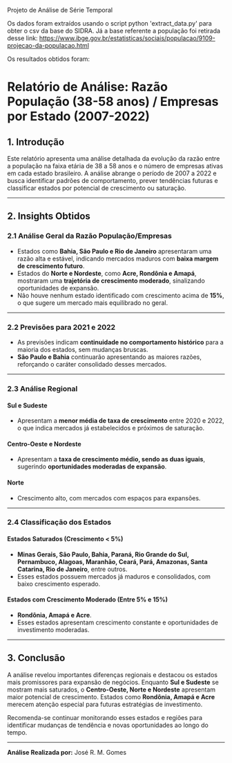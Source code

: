 Projeto de Análise de Série Temporal

Os dados foram extraídos usando o script python 'extract_data.py' para obter o csv da base do SIDRA. Já a base referente a população foi retirada desse link:
https://www.ibge.gov.br/estatisticas/sociais/populacao/9109-projecao-da-populacao.html

Os resultados obtidos foram:

# Relatório de Análise: Razão População (38-58 anos) / Empresas por Estado (2007-2022)

## 1. Introdução
Este relatório apresenta uma análise detalhada da evolução da razão entre a população na faixa etária de 38 a 58 anos e o número de empresas ativas em cada estado brasileiro. A análise abrange o período de 2007 a 2022 e busca identificar padrões de comportamento, prever tendências futuras e classificar estados por potencial de crescimento ou saturação.

---

## 2. Insights Obtidos

### 2.1 Análise Geral da Razão População/Empresas
- Estados como **Bahia, São Paulo e Rio de Janeiro** apresentaram uma razão alta e estável, indicando mercados maduros com **baixa margem de crescimento futuro**.
- Estados do **Norte e Nordeste**, como **Acre, Rondônia e Amapá**, mostraram uma **trajetória de crescimento moderado**, sinalizando oportunidades de expansão.
- Não houve nenhum estado identificado com crescimento acima de **15%**, o que sugere um mercado mais equilibrado no geral.

---

### 2.2 Previsões para 2021 e 2022
- As previsões indicam **continuidade no comportamento histórico** para a maioria dos estados, sem mudanças bruscas.
- **São Paulo e Bahia** continuarão apresentando as maiores razões, reforçando o caráter consolidado desses mercados.

---

### 2.3 Análise Regional

#### Sul e Sudeste
- Apresentam a **menor média de taxa de crescimento** entre 2020 e 2022, o que indica mercados já estabelecidos e próximos de saturação.

#### Centro-Oeste e Nordeste
- Apresentam a **taxa de crescimento médio, sendo as duas iguais**, sugerindo **oportunidades moderadas de expansão**.

#### Norte
- Crescimento alto, com mercados com espaços para expansões.

---

### 2.4 Classificação dos Estados

#### Estados Saturados (Crescimento < 5%)
- **Minas Gerais, São Paulo, Bahia, Paraná, Rio Grande do Sul, Pernambuco, Alagoas, Maranhão, Ceará, Pará, Amazonas, Santa Catarina, Rio de Janeiro**, entre outros.
- Esses estados possuem mercados já maduros e consolidados, com baixo crescimento esperado.

#### Estados com Crescimento Moderado (Entre 5% e 15%)
- **Rondônia, Amapá e Acre**.
- Esses estados apresentam crescimento constante e oportunidades de investimento moderadas.

---

## 3. Conclusão
A análise revelou importantes diferenças regionais e destacou os estados mais promissores para expansão de negócios. Enquanto **Sul e Sudeste** se mostram mais saturados, o **Centro-Oeste, Norte e Nordeste** apresentam maior potencial de crescimento. Estados como **Rondônia, Amapá e Acre** merecem atenção especial para futuras estratégias de investimento.

Recomenda-se continuar monitorando esses estados e regiões para identificar mudanças de tendência e novas oportunidades ao longo do tempo.

---

**Análise Realizada por:** José R. M. Gomes  


